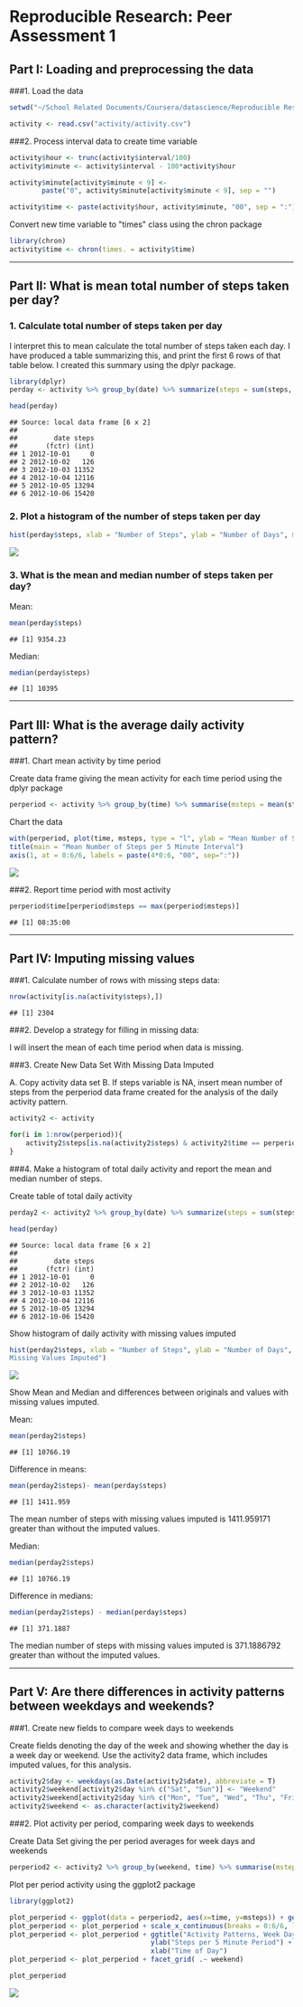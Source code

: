# Reproducible Research: Peer Assessment 1




## Part I: Loading and preprocessing the data



###1. Load the data

```r
setwd("~/School Related Documents/Coursera/datascience/Reproducible Research/Assignment1")

activity <- read.csv("activity/activity.csv")
```



###2. Process interval data to create time variable


```r
activity$hour <- trunc(activity$interval/100)
activity$minute <- activity$interval - 100*activity$hour

activity$minute[activity$minute < 9] <- 
        paste("0", activity$minute[activity$minute < 9], sep = "")

activity$time <- paste(activity$hour, activity$minute, "00", sep = ":")
```

Convert new time variable to "times" class using the chron package


```r
library(chron)
activity$time <- chron(times. = activity$time)
```



***



## Part II: What is mean total number of steps taken per day?


### 1.  Calculate total number of steps taken per day

I interpret this to mean calculate the total number of steps taken each day. I have produced a table summarizing this, and print the first 6 rows of that table below. I created this summary using the dplyr package.


```r
library(dplyr)
perday <- activity %>% group_by(date) %>% summarize(steps = sum(steps, na.rm=T))

head(perday)
```

```
## Source: local data frame [6 x 2]
## 
##         date steps
##       (fctr) (int)
## 1 2012-10-01     0
## 2 2012-10-02   126
## 3 2012-10-03 11352
## 4 2012-10-04 12116
## 5 2012-10-05 13294
## 6 2012-10-06 15420
```



### 2. Plot a histogram of the number of steps taken per day


```r
hist(perday$steps, xlab = "Number of Steps", ylab = "Number of Days", main = "Histogram of Steps per Day")
```

![](PA1_template_files/figure-html/unnamed-chunk-5-1.png) 



### 3. What is the mean and median number of steps taken per day?

Mean:

```r
mean(perday$steps)
```

```
## [1] 9354.23
```

Median:

```r
median(perday$steps)
```

```
## [1] 10395
```



***



## Part III: What is the average daily activity pattern?


###1. Chart mean activity by time period

Create data frame giving the mean activity for each time period using the dplyr package


```r
perperiod <- activity %>% group_by(time) %>% summarise(msteps = mean(steps, na.rm=T))
```

Chart the data


```r
with(perperiod, plot(time, msteps, type = "l", ylab = "Mean Number of Steps", xaxt="n"))
title(main = "Mean Number of Steps per 5 Minute Interval")
axis(1, at = 0:6/6, labels = paste(4*0:6, "00", sep=":"))
```

![](PA1_template_files/figure-html/unnamed-chunk-9-1.png) 

###2. Report time period with most activity


```r
perperiod$time[perperiod$msteps == max(perperiod$msteps)]
```

```
## [1] 08:35:00
```



***



## Part IV: Imputing missing values


###1. Calculate number of rows with missing steps data:


```r
nrow(activity[is.na(activity$steps),])
```

```
## [1] 2304
```



###2. Develop a strategy for filling in missing data:

I will insert the mean of each time period when data is missing.



###3. Create New Data Set With Missing Data Imputed

A. Copy activity data set
B. If steps variable is NA, insert mean number of steps from the perperiod data frame created for the analysis of the daily activity pattern.


```r
activity2 <- activity

for(i in 1:nrow(perperiod)){
    activity2$steps[is.na(activity2$steps) & activity2$time == perperiod$time[i]] <- perperiod$msteps[i]
}
```



###4. Make a histogram of total daily activity and report the mean and median number of steps.

Create table of total daily activity


```r
perday2 <- activity2 %>% group_by(date) %>% summarize(steps = sum(steps, na.rm=T))

head(perday)
```

```
## Source: local data frame [6 x 2]
## 
##         date steps
##       (fctr) (int)
## 1 2012-10-01     0
## 2 2012-10-02   126
## 3 2012-10-03 11352
## 4 2012-10-04 12116
## 5 2012-10-05 13294
## 6 2012-10-06 15420
```

Show histogram of daily activity with missing values imputed


```r
hist(perday2$steps, xlab = "Number of Steps", ylab = "Number of Days", main = "Histogram of Steps per Day, 
Missing Values Imputed")
```

![](PA1_template_files/figure-html/unnamed-chunk-14-1.png) 

Show Mean and Median and differences between originals and values with missing values imputed.

Mean:

```r
mean(perday2$steps)
```

```
## [1] 10766.19
```

Difference in means:


```r
mean(perday2$steps)- mean(perday$steps)
```

```
## [1] 1411.959
```

The mean number of steps with missing values imputed is 1411.959171 greater than without the imputed values.

Median:

```r
median(perday2$steps)
```

```
## [1] 10766.19
```

Difference in medians:

```r
median(perday2$steps) - median(perday$steps)
```

```
## [1] 371.1887
```

The median number of steps with missing values imputed is 371.1886792 greater than without the imputed values.



***



## Part V: Are there differences in activity patterns between weekdays and weekends?


###1. Create new fields to compare week days to weekends

Create fields denoting the day of the week and showing whether the day is a week day or weekend. Use the activity2 data frame, which includes imputed values, for this analysis.


```r
activity2$day <- weekdays(as.Date(activity2$date), abbreviate = T)
activity2$weekend[activity2$day %in% c("Sat", "Sun")] <- "Weekend"
activity2$weekend[activity2$day %in% c("Mon", "Tue", "Wed", "Thu", "Fri")] <- "Week Day"
activity2$weekend <- as.character(activity2$weekend)
```


###2. Plot activity per period, comparing week days to weekends

Create Data Set giving the per period averages for week days and weekends


```r
perperiod2 <- activity2 %>% group_by(weekend, time) %>% summarise(msteps = mean(steps, na.rm=T))
```


Plot per period activity using the ggplot2 package


```r
library(ggplot2)

plot_perperiod <- ggplot(data = perperiod2, aes(x=time, y=msteps)) + geom_line() 
plot_perperiod <- plot_perperiod + scale_x_continuous(breaks = 0:6/6, labels = paste(4*0:6, "00", sep=":"))
plot_perperiod <- plot_perperiod + ggtitle("Activity Patterns, Week Day vs. Weekend") +
                                   ylab("Steps per 5 Minute Period") +
                                   xlab("Time of Day")
plot_perperiod <- plot_perperiod + facet_grid( .~ weekend)

plot_perperiod
```

![](PA1_template_files/figure-html/unnamed-chunk-21-1.png) 
